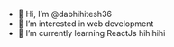 - 👋 Hi, I’m @dabhihitesh36
- 👀 I’m interested in web development
- 🌱 I’m currently learning ReactJs 
hihihihi
